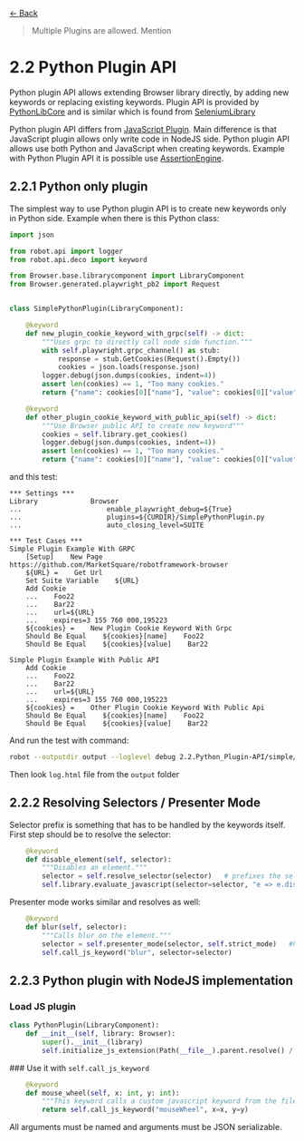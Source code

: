 [<- Back](/README.md)

> Multiple Plugins are allowed. Mention

# 2.2 Python Plugin API
Python plugin API allows extending Browser library directly, by adding new keywords or replacing existing
keywords. Plugin API is provided by [PythonLibCore](https://github.com/robotframework/PythonLibCore)
and is similar which is found from [SeleniumLibrary](https://github.com/robotframework/SeleniumLibrary)

Python plugin API differs from
[JavaScript Plugin](https://marketsquare.github.io/robotframework-browser/Browser.html#Extending%20Browser%20library%20with%20a%20JavaScript%20module).
Main difference is that JavaScript plugin allows only write code in NodeJS side. Python plugin API
allows use both Python and JavaScript when creating keywords. Example with Python Plugin API it is possible
use [AssertionEngine](https://github.com/MarketSquare/AssertionEngine).

## 2.2.1 Python only plugin
The simplest way to use Python plugin API is to create new keywords only in Python side. Example when there is this
Python class:
```python
import json

from robot.api import logger
from robot.api.deco import keyword

from Browser.base.librarycomponent import LibraryComponent
from Browser.generated.playwright_pb2 import Request


class SimplePythonPlugin(LibraryComponent):

    @keyword
    def new_plugin_cookie_keyword_with_grpc(self) -> dict:
        """Uses grpc to directly call node side function."""
        with self.playwright.grpc_channel() as stub:
            response = stub.GetCookies(Request().Empty())
            cookies = json.loads(response.json)
        logger.debug(json.dumps(cookies, indent=4))
        assert len(cookies) == 1, "Too many cookies."
        return {"name": cookies[0]["name"], "value": cookies[0]["value"]}

    @keyword
    def other_plugin_cookie_keyword_with_public_api(self) -> dict:
        """Use Browser public API to create new keyword"""
        cookies = self.library.get_cookies()
        logger.debug(json.dumps(cookies, indent=4))
        assert len(cookies) == 1, "Too many cookies."
        return {"name": cookies[0]["name"], "value": cookies[0]["value"]}

```

and this test:

```robotframework
*** Settings ***
Library             Browser
...                     enable_playwright_debug=${True}
...                     plugins=${CURDIR}/SimplePythonPlugin.py
...                     auto_closing_level=SUITE

*** Test Cases ***
Simple Plugin Example With GRPC
    [Setup]    New Page    https://github.com/MarketSquare/robotframework-browser
    ${URL} =    Get Url
    Set Suite Variable    ${URL}
    Add Cookie
    ...    Foo22
    ...    Bar22
    ...    url=${URL}
    ...    expires=3 155 760 000,195223
    ${cookies} =    New Plugin Cookie Keyword With Grpc
    Should Be Equal    ${cookies}[name]    Foo22
    Should Be Equal    ${cookies}[value]    Bar22

Simple Plugin Example With Public API
    Add Cookie
    ...    Foo22
    ...    Bar22
    ...    url=${URL}
    ...    expires=3 155 760 000,195223
    ${cookies} =    Other Plugin Cookie Keyword With Public Api
    Should Be Equal    ${cookies}[name]    Foo22
    Should Be Equal    ${cookies}[value]    Bar22

```
And run the test with command:
```bash
robot --outputdir output --loglevel debug 2.2.Python_Plugin-API/simple/
```

Then look `log.html` file from the `output` folder

## 2.2.2 Resolving Selectors / Presenter Mode

Selector prefix is something that has to be handled by the keywords itself.
First step should be to resolve the selector:

```python
    @keyword
    def disable_element(self, selector):
        """Disables an element."""
        selector = self.resolve_selector(selector)   # prefixes the selector with the set prefix
        self.library.evaluate_javascript(selector=selector, "e => e.disabled = true")
```

Presenter mode works similar and resolves as well:

```python
    @keyword
    def blur(self, selector):
        """Calls blur on the element."""
        selector = self.presenter_mode(selector, self.strict_mode)   #highlights the element and waits
        self.call_js_keyword("blur", selector=selector)
```

## 2.2.3 Python plugin with NodeJS implementation
###  Load JS plugin

```python
class PythonPlugin(LibraryComponent):
    def __init__(self, library: Browser):
        super().__init__(library)
        self.initialize_js_extension(Path(__file__).parent.resolve() / "JSPlugin.js")
```

### Use it with `self.call_js_keyword`

```python
    @keyword
    def mouse_wheel(self, x: int, y: int):
        """This keyword calls a custom javascript keyword from the file JSPlugin.js."""
        return self.call_js_keyword("mouseWheel", x=x, y=y)
```
All arguments must be named and arguments must be JSON serializable.
